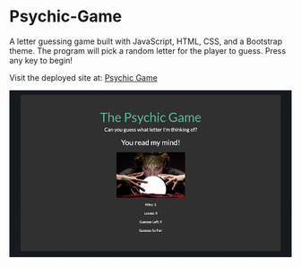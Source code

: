 # Psychic-Game

A letter guessing game built with JavaScript, HTML, CSS, and a Bootstrap theme. The program will pick a random letter for the player to guess. Press any key to begin!

Visit the deployed site at: [Psychic Game](https://michelle-88.github.io/Psychic-Game/)

![Screenshot](./assets/images/Psychic-Screenshot.png)
